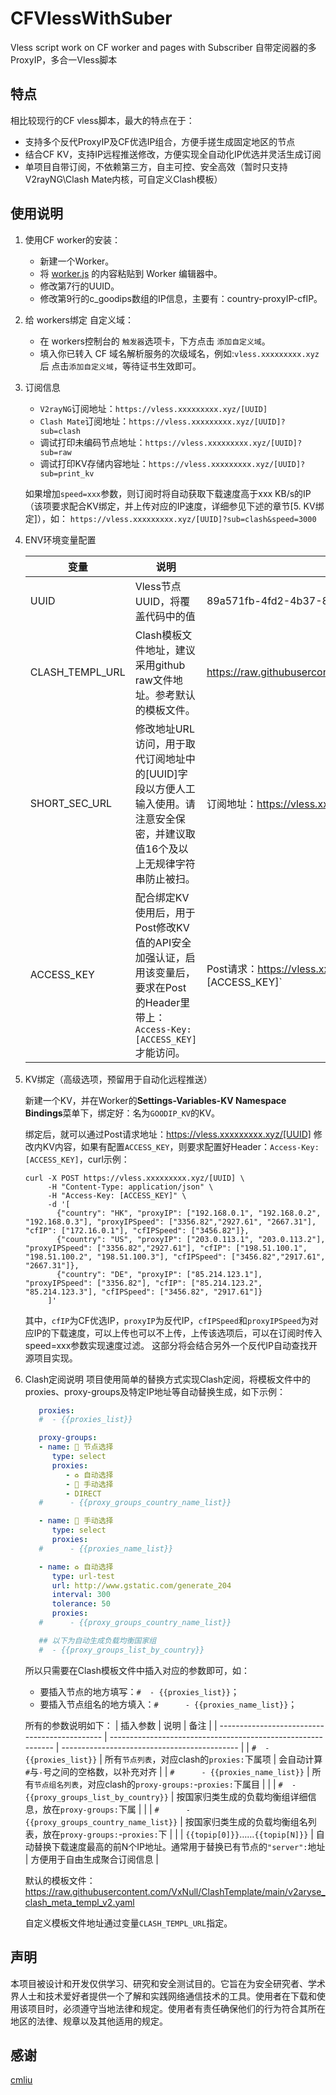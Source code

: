 # CFVlessWithSuber

Vless script work on CF worker and pages with Subscriber
自带定阅器的多ProxyIP，多合一Vless脚本

## 特点

相比较现行的CF vless脚本，最大的特点在于：

- 支持多个反代ProxyIP及CF优选IP组合，方便手搓生成固定地区的节点
- 结合CF KV，支持IP远程推送修改，方便实现全自动化IP优选并灵活生成订阅
- 单项目自带订阅，不依赖第三方，自主可控、安全高效（暂时只支持V2rayNG\Clash Mate内核，可自定义Clash模板）

## 使用说明

1. 使用CF worker的安装：
   - 新建一个Worker。
   - 将 [worker.js](https://github.com/VxNull/CFVlessWithSuber/blob/main/_worker.js) 的内容粘贴到 Worker 编辑器中。
   - 修改第7行的UUID。
   - 修改第9行的c_goodips数组的IP信息，主要有：country-proxyIP-cfIP。

2. 给 workers绑定 自定义域：
   - 在 workers控制台的 `触发器`选项卡，下方点击 `添加自定义域`。
   - 填入你已转入 CF 域名解析服务的次级域名，例如:`vless.xxxxxxxxx.xyz`后 点击`添加自定义域`，等待证书生效即可。

3. 订阅信息
   - `V2rayNG`订阅地址：`https://vless.xxxxxxxxx.xyz/[UUID]`
   - `Clash Mate`订阅地址：`https://vless.xxxxxxxxx.xyz/[UUID]?sub=clash`
   - 调试打印未编码节点地址：`https://vless.xxxxxxxxx.xyz/[UUID]?sub=raw`
   - 调试打印KV存储内容地址：`https://vless.xxxxxxxxx.xyz/[UUID]?sub=print_kv`

   如果增加`speed=xxx`参数，则订阅时将自动获取下载速度高于xxx KB/s的IP（该项要求配合KV绑定，并上传对应的IP速度，详细参见下述的章节[5. KV绑定]），如：
   `https://vless.xxxxxxxxx.xyz/[UUID]?sub=clash&speed=3000`

4. ENV环境变量配置

   | 变量            | 说明                                                         | 示例                                                         |
   | --------------- | ------------------------------------------------------------ | ------------------------------------------------------------ |
   | UUID            | Vless节点UUID，将覆盖代码中的值                              | 89a571fb-4fd2-4b37-8596-1b7d9728af45                         |
   | CLASH_TEMPL_URL | Clash模板文件地址，建议采用github raw文件地址。参考默认的模板文件。 | https://raw.githubusercontent.com/VxNull/ClashTemplate/main/v2aryse_clash_meta_templ_v2.yaml |
   | SHORT_SEC_URL   | 修改地址URL访问，用于取代订阅地址中的[UUID]字段以方便人工输入使用。请注意安全保密，并建议取值16个及以上无规律字符串防止被扫。 | 订阅地址：https://vless.xxxxxxxxx.xyz/[SHORT_SEC_URL]        |
   | ACCESS_KEY      | 配合绑定KV使用后，用于Post修改KV值的API安全加强认证，启用该变量后，要求在Post 的Header里带上：`Access-Key: [ACCESS_KEY]`才能访问。 | Post请求：https://vless.xxxxxxxxx.xyz/[UUID]，同时配置好Header信息：`Access-Key: [ACCESS_KEY]` |

5. KV绑定（高级选项，预留用于自动化远程推送）

   新建一个KV，并在Worker的**Settings-Variables-KV Namespace Bindings**菜单下，绑定好：名为`GOODIP_KV`的KV。

   绑定后，就可以通过Post请求地址：https://vless.xxxxxxxxx.xyz/[UUID] 修改内KV内容，如果有配置`ACCESS_KEY`，则要求配置好Header：`Access-Key: [ACCESS_KEY]`，curl示例：

   ```shell
   curl -X POST https://vless.xxxxxxxxx.xyz/[UUID] \
        -H "Content-Type: application/json" \
        -H "Access-Key: [ACCESS_KEY]" \
        -d '[
          {"country": "HK", "proxyIP": ["192.168.0.1", "192.168.0.2", "192.168.0.3"], "proxyIPSpeed": ["3356.82","2927.61", "2667.31"], "cfIP": ["172.16.0.1"], "cfIPSpeed": ["3456.82"]}, 
          {"country": "US", "proxyIP": ["203.0.113.1", "203.0.113.2"], "proxyIPSpeed": ["3356.82","2927.61"], "cfIP": ["198.51.100.1", "198.51.100.2", "198.51.100.3"], "cfIPSpeed": ["3456.82","2917.61", "2667.31"]},
          {"country": "DE", "proxyIP": ["85.214.123.1"], "proxyIPSpeed": ["3356.82"], "cfIP": ["85.214.123.2", "85.214.123.3"], "cfIPSpeed": ["3456.82", "2917.61"]}
        ]'
   ```

   其中，`cfIP`为CF优选IP，`proxyIP`为反代IP，`cfIPSpeed`和`proxyIPSpeed`为对应IP的下载速度，可以上传也可以不上传，上传该选项后，可以在订阅时传入speed=xxx参数实现速度过滤。
   这部分将会结合另外一个反代IP自动查找开源项目实现。

6. Clash定阅说明
   项目使用简单的替换方式实现Clash定阅，将模板文件中的proxies、proxy-groups及特定IP地址等自动替换生成，如下示例：

   <!-- ![WXWorkCapture_17187021301456](https://github.com/VxNull/CFVlessWithSuber/blob/main/doc/WXWorkCapture_17187021301456.png) -->

   ```yaml
      proxies:
      #  - {{proxies_list}}

      proxy-groups:
      - name: 🚀 节点选择
         type: select
         proxies:
            - ♻️ 自动选择
            - 👋 手动选择
            - DIRECT
      #      - {{proxy_groups_country_name_list}}

      - name: 👋 手动选择
         type: select
         proxies:
      #      - {{proxies_name_list}}

      - name: ♻️ 自动选择
         type: url-test
         url: http://www.gstatic.com/generate_204
         interval: 300
         tolerance: 50
         proxies:
      #      - {{proxy_groups_country_name_list}}

      ## 以下为自动生成负载均衡国家组
      #  - {{proxy_groups_list_by_country}}
   ```

   所以只需要在Clash模板文件中插入对应的参数即可，如：

   - 要插入节点的地方填写：`#  - {{proxies_list}}`；
   - 要插入节点组名的地方填入：`#      - {{proxies_name_list}}`；

   所有的参数说明如下：
   | 插入参数                                      | 说明                                                         | 备注                                         |
   | --------------------------------------------- | ------------------------------------------------------------ | -------------------------------------------- |
   | `#  - {{proxies_list}}`                       | 所有`节点列表`，对应clash的`proxies:`下属项                  | 会自动计算`#`与`-`号之间的空格数，以补充对齐 |
   | `#      - {{proxies_name_list}}`              | 所有`节点组名列表`，对应clash的`proxy-groups:`-`proxies:`下属目 |                                              |
   | `#  - {{proxy_groups_list_by_country}}`       | 按国家归类生成的负载均衡组详细信息，放在`proxy-groups:`下属  |                                              |
   | `#      - {{proxy_groups_country_name_list}}` | 按国家归类生成的负载均衡组名列表，放在`proxy-groups:`-`proxies:`下 |                                              |
   | `{{topip[0]}}`……`{{topip[N]}}`                | 自动替换下载速度最高的前N个IP地址。通常用于替换已有节点的`"server":`地址 | 方便用于自由生成聚合订阅信息                 |
   
   
   
   默认的模板文件：https://raw.githubusercontent.com/VxNull/ClashTemplate/main/v2aryse_clash_meta_templ_v2.yaml
   
   自定义模板文件地址通过变量`CLASH_TEMPL_URL`指定。
   
   
## 声明

本项目被设计和开发仅供学习、研究和安全测试目的。它旨在为安全研究者、学术界人士和技术爱好者提供一个了解和实践网络通信技术的工具。使用者在下载和使用该项目时，必须遵守当地法律和规定。使用者有责任确保他们的行为符合其所在地区的法律、规章以及其他适用的规定。

## 感谢

[cmliu](https://github.com/cmliu/edgetunnel)

